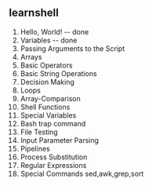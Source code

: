 ## learnshell

1. Hello, World! -- done
1. Variables -- done
1. Passing Arguments to the Script
1. Arrays
1. Basic Operators
1. Basic String Operations
1. Decision Making
1. Loops
1. Array-Comparison
1. Shell Functions
1. Special Variables
1. Bash trap command
1. File Testing
1. Input Parameter Parsing
1. Pipelines
1. Process Substitution
1. Regular Expressions
1. Special Commands sed,awk,grep,sort